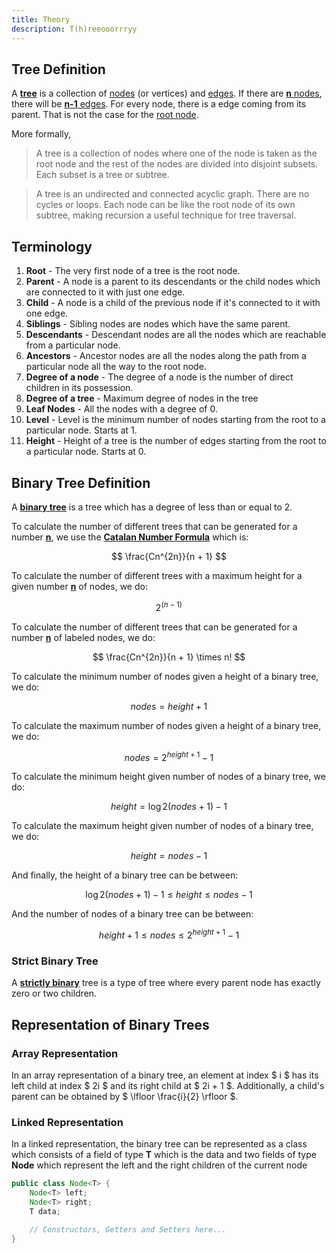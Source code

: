 ```yaml
---
title: Theory
description: T(h)reeooorrryy
---
```


## Tree Definition

A <u>**tree**</u> is a collection of <u>nodes</u> (or vertices) and <u>edges</u>. If there are <u>**n** nodes</u>, there will be <u>**n-1** edges</u>. For every node, there is a edge coming from its parent. That is not the case for the <u>root node</u>.

More formally,
> A tree is a collection of nodes where one of the node is taken as the root node and the rest of the nodes are divided into disjoint subsets. Each subset is a tree or subtree. 

> A tree is an undirected and connected acyclic graph. There are no cycles or loops. Each node can be like the root node of its own subtree, making recursion a useful technique for tree traversal. 

## Terminology

1. **Root** - The very first node of a tree is the root node.
2. **Parent** - A node is a parent to its descendants or the child nodes which are connected to it with just one edge.
3. **Child** - A node is a child of the previous node if it's connected to it with one edge.
4. **Siblings** - Sibling nodes are nodes which have the same parent.
5. **Descendants** - Descendant nodes are all the nodes which are reachable from a particular node.
6. **Ancestors** - Ancestor nodes are all the nodes along the path from a particular node all the way to the root node.
7. **Degree of a node** -  The degree of a node is the number of direct children in its possession.
8. **Degree of a tree** - Maximum degree of nodes in the tree
9. **Leaf Nodes** - All the nodes with a degree of 0.
10. **Level** - Level is the minimum number of nodes starting from the root to a particular node. Starts at 1.
11. **Height** - Height of a tree is the number of edges starting from the root to a particular node. Starts at 0.

## Binary Tree Definition

A <u>**binary tree**</u> is a tree which has a degree of less than or equal to 2.

To calculate the number of different trees that can be generated for a number <u>**n**</u>, we use the <u>**Catalan Number Formula**</u> which is:

$$
\frac{Cn^{2n}}{n + 1}
$$

To calculate the number of different trees with a maximum height for a given number <u>**n**</u> of nodes, we do:

$$
2^{(n - 1)}
$$

To calculate the number of different trees that can be generated for a number <u>**n**</u> of labeled nodes, we do:

$$
\frac{Cn^{2n}}{n + 1} \times n!
$$

To calculate the minimum number of nodes given a height of a binary tree, we do:

$$
nodes = height + 1
$$

To calculate the maximum number of nodes given a height of a binary tree, we do:

$$
nodes = 2^{height + 1} - 1
$$

To calculate the minimum height given number of nodes of a binary tree, we do:

$$
height = \log2(nodes+1) - 1
$$

To calculate the maximum height given number of nodes of a binary tree, we do:

$$
height = nodes - 1
$$

And finally, the height of a binary tree can be between:

$$
\log2(nodes+1) - 1 \leq height \leq nodes - 1
$$

And the number of nodes of a binary tree can be between:

$$
height + 1 \leq nodes \leq 2^{height + 1} - 1
$$

### Strict Binary Tree

A <u>**strictly binary**</u> tree is a type of tree where every parent node has exactly zero or two children.


## Representation of Binary Trees

### Array Representation

In an array representation of a binary tree, an element at index $ i $ has its left child at index $ 2i $ and its right child at $ 2i + 1 $.
Additionally, a child's parent can be obtained by $ \lfloor \frac{i}{2} \rfloor $.

### Linked Representation

In a linked representation, the binary tree can be represented as a class which consists of a field of type **T** which is the data and two fields of type **Node**
which represent the left and the right children of the current node

```java
public class Node<T> {
    Node<T> left;
    Node<T> right;
    T data;

    // Constructors, Getters and Setters here...
}
```